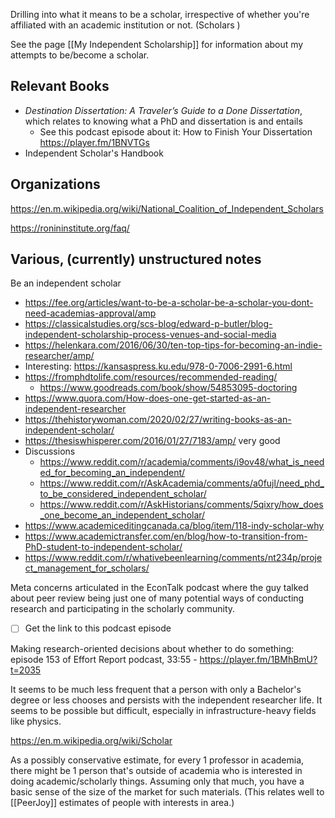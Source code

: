 Drilling into what it means to be a scholar, irrespective of whether you're affiliated with an academic institution or not. (Scholars )

See the page [[My Independent Scholarship]] for information about my attempts to be/become a scholar.


## Relevant Books
- _Destination Dissertation: A Traveler’s Guide to a Done Dissertation_, which relates to knowing what a PhD and dissertation is and entails
	- See this podcast episode about it: How to Finish Your Dissertation https://player.fm/1BNVTGs
- Independent Scholar's Handbook


## Organizations
https://en.m.wikipedia.org/wiki/National_Coalition_of_Independent_Scholars

https://ronininstitute.org/faq/

## Various, (currently) unstructured notes
Be an independent scholar
- https://fee.org/articles/want-to-be-a-scholar-be-a-scholar-you-dont-need-academias-approval/amp
- https://classicalstudies.org/scs-blog/edward-p-butler/blog-independent-scholarship-process-venues-and-social-media
- https://helenkara.com/2016/06/30/ten-top-tips-for-becoming-an-indie-researcher/amp/
- Interesting: https://kansaspress.ku.edu/978-0-7006-2991-6.html
- https://fromphdtolife.com/resources/recommended-reading/
	- https://www.goodreads.com/book/show/54853095-doctoring
- https://www.quora.com/How-does-one-get-started-as-an-independent-researcher
- https://thehistorywoman.com/2020/02/27/writing-books-as-an-independent-scholar/
- https://thesiswhisperer.com/2016/01/27/7183/amp/ very good
- Discussions
	- https://www.reddit.com/r/academia/comments/i9ov48/what_is_needed_for_becoming_an_independent/
	- https://www.reddit.com/r/AskAcademia/comments/a0fujl/need_phd_to_be_considered_independent_scholar/
	- https://www.reddit.com/r/AskHistorians/comments/5qixry/how_does_one_become_an_independent_scholar/
- https://www.academiceditingcanada.ca/blog/item/118-indy-scholar-why
- https://www.academictransfer.com/en/blog/how-to-transition-from-PhD-student-to-independent-scholar/
- https://www.reddit.com/r/whativebeenlearning/comments/nt234p/project_management_for_scholars/

Meta concerns articulated in the EconTalk podcast where the guy talked about peer review being just one of many potential ways of conducting research and participating in the scholarly community.
- [ ] Get the link to this podcast episode

Making research-oriented decisions about whether to do something: episode 153 of Effort Report podcast, 33:55 - https://player.fm/1BMhBmU?t=2035


It seems to be much less frequent that a person with only a Bachelor's degree or less chooses and persists with the independent researcher life. It seems to be possible but difficult, especially in infrastructure-heavy fields like physics.

https://en.m.wikipedia.org/wiki/Scholar


As a possibly conservative estimate, for every 1 professor in academia, there might be 1 person that's outside of academia who is interested in doing academic/scholarly things. Assuming only that much, you have a basic sense of the size of the market for such materials. (This relates well to [[PeerJoy]] estimates of people with interests in area.)



